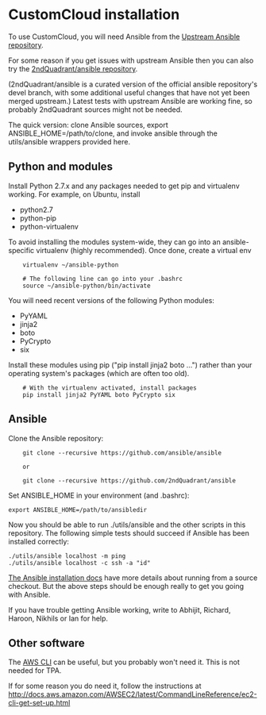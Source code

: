 CustomCloud installation
========================

To use CustomCloud, you will need Ansible from the
[Upstream Ansible repository](https://github.com/ansible/ansible).

For some reason if you get issues with upstream Ansible then you can
also try the [2ndQuadrant/ansible repository](https://github.com/2ndQuadrant/ansible).

(2ndQuadrant/ansible is a curated version of the official ansible
repository's devel branch, with some additional useful changes that have
not yet been merged upstream.) Latest tests with upstream Ansible are
working fine, so probably 2ndQuadrant sources might not be needed.

The quick version: clone Ansible sources, export
ANSIBLE_HOME=/path/to/clone, and invoke ansible through the
utils/ansible wrappers provided here.

Python and modules
------------------

Install Python 2.7.x and any packages needed to get pip and virtualenv
working. For example, on Ubuntu, install 

* python2.7 
* python-pip
* python-virtualenv

To avoid installing the modules system-wide, they can go into an
ansible-specific virtualenv (highly recommended). Once done, create
a virtual env

```
    virtualenv ~/ansible-python

    # The following line can go into your .bashrc
    source ~/ansible-python/bin/activate
```

You will need recent versions of the following Python modules:

* PyYAML
* jinja2
* boto
* PyCrypto
* six

Install these modules using pip ("pip install jinja2 boto …") rather
than your operating system's packages (which are often too old).


```
    # With the virtualenv activated, install packages
    pip install jinja2 PyYAML boto PyCrypto six
```

Ansible
-------

Clone the Ansible repository:

```
    git clone --recursive https://github.com/ansible/ansible

    or 

    git clone --recursive https://github.com/2ndQuadrant/ansible
```

Set ANSIBLE_HOME in your environment (and .bashrc):

    export ANSIBLE_HOME=/path/to/ansibledir

Now you should be able to run ./utils/ansible and the other scripts in
this repository. The following simple tests should succeed if Ansible
has been installed correctly:

    ./utils/ansible localhost -m ping
    ./utils/ansible localhost -c ssh -a "id"

[The Ansible installation docs](http://docs.ansible.com/ansible/intro_installation.html)
have more details about running from a source checkout. But the above steps should
be enough really to get you going with Ansible.

If you have trouble getting Ansible working, write to Abhijit, Richard,
Haroon, Nikhils or Ian for help.

Other software
--------------

The [AWS CLI](https://aws.amazon.com/cli/) can be useful, but you
probably won't need it. This is not needed for TPA. 

If for some reason you do need it, follow the instructions at
http://docs.aws.amazon.com/AWSEC2/latest/CommandLineReference/ec2-cli-get-set-up.html
